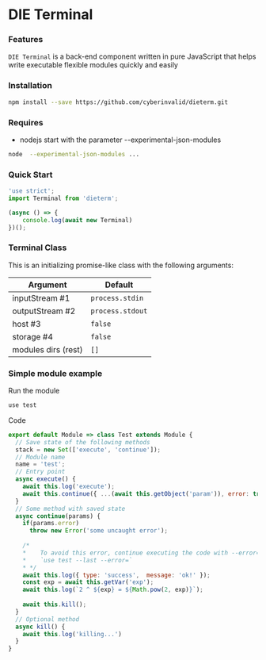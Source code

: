 # DIE Terminal

### Features

`DIE Terminal` is a back-end component written in pure JavaScript that helps write executable flexible modules quickly and easily

### Installation

```bash
npm install --save https://github.com/cyberinvalid/dieterm.git
```

### Requires

- nodejs start with the parameter  --experimental-json-modules

```bash
node  --experimental-json-modules ...
```

### Quick Start
```javascript
'use strict';
import Terminal from 'dieterm';

(async () => { 
    console.log(await new Terminal) 
})();
```
### Terminal Class

This is an initializing promise-like class with the following arguments:

| Argument | Default |
| ------ | ------ |
| inputStream #1 | `process.stdin` |
| outputStream #2 | `process.stdout` |
| host #3 | `false` |
| storage #4 | `false` |
| modules dirs (rest) | `[]` |

### Simple module example

Run the module
```bash
use test
```

Code

```javascript
export default Module => class Test extends Module {
  // Save state of the following methods
  stack = new Set(['execute', 'continue']);
  // Module name
  name = 'test';
  // Entry point
  async execute() {
    await this.log('execute');
    await this.continue({ ...(await this.getObject('param')), error: true });
  }
  // Some method with saved state
  async continue(params) {
    if(params.error)
      throw new Error('some uncaught error');
        
    /*
    *    To avoid this error, continue executing the code with --error=
    *    `use test --last --error=`
    * */
    await this.log({ type: 'success',  message: 'ok!' });
    const exp = await this.getVar('exp');
    await this.log(`2 ^ ${exp} = ${Math.pow(2, exp)}`);
    
    await this.kill();
  }
  // Optional method
  async kill() {
    await this.log('killing...')
  }
}
```